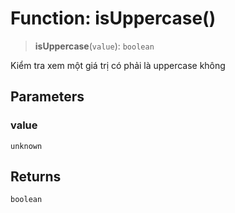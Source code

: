 # Function: isUppercase()

> **isUppercase**(`value`): `boolean`

Kiểm tra xem một giá trị có phải là uppercase không

## Parameters

### value

`unknown`

## Returns

`boolean`
